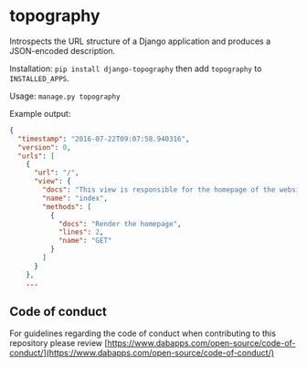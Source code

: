 # topography

Introspects the URL structure of a Django application and produces a JSON-encoded description.

Installation: `pip install django-topography` then add `topography` to `INSTALLED_APPS`.

Usage: `manage.py topography`

Example output:

```json
{
  "timestamp": "2016-07-22T09:07:58.940316",
  "version": 0,
  "urls": [
    {
      "url": "/",
      "view": {
        "docs": "This view is responsible for the homepage of the website",
        "name": "index",
        "methods": [
          {
            "docs": "Render the homepage",
            "lines": 2,
            "name": "GET"
          }
        ]
      }
    },
    ...
```

## Code of conduct

For guidelines regarding the code of conduct when contributing to this repository please review [https://www.dabapps.com/open-source/code-of-conduct/](https://www.dabapps.com/open-source/code-of-conduct/)
